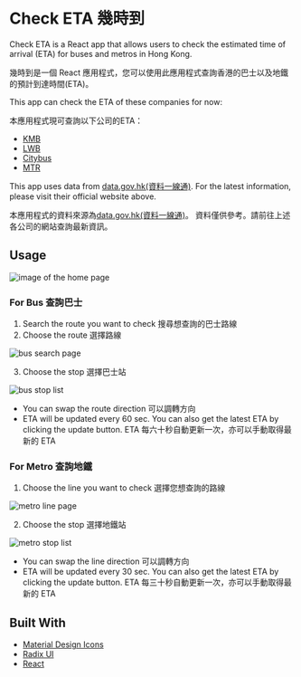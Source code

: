 # Check ETA 幾時到

Check ETA is a React app that allows users to check the estimated time of arrival (ETA) for buses and metros in Hong Kong.

幾時到是一個 React 應用程式，您可以使用此應用程式查詢香港的巴士以及地鐵的預計到達時間(ETA)。

This app can check the ETA of these companies for now:

本應用程式現可查詢以下公司的ETA：

-   [KMB](https://www.kmb.hk/)
-   [LWB](https://www.kmb.hk/)
-   [Citybus](https://www.citybus.com.hk/home/default.aspx?intLangID=2)
-   [MTR](https://www.mtr.com.hk/ch/customer/main/index.html)

This app uses data from [data.gov.hk(資料一線通)](https://data.gov.hk/).
For the latest information, please visit their official website above.

本應用程式的資料來源為[data.gov.hk(資料一線通)](https://data.gov.hk/)。
資料僅供參考。請前往上述各公司的網站查詢最新資訊。

## Usage

![image of the home page](public/bus_1.png)

### For Bus 查詢巴士

1. Search the route you want to check
   搜尋想查詢的巴士路線
2. Choose the route
   選擇路線

![bus search page](public/bus_2.png)

3. Choose the stop
   選擇巴士站

![bus stop list](public/bus_3.png)

-   You can swap the route direction
    可以調轉方向
-   ETA will be updated every 60 sec. You can also get the latest ETA by clicking the update button.
    ETA 每六十秒自動更新一次，亦可以手動取得最新的 ETA

### For Metro 查詢地鐵

1. Choose the line you want to check
   選擇您想查詢的路線

![metro line page](public/mtr_1.png)

2. Choose the stop
   選擇地鐵站

![metro stop list](public/mtr_2.png)

-   You can swap the line direction
    可以調轉方向
-   ETA will be updated every 30 sec. You can also get the latest ETA by clicking the update button.
    ETA 每三十秒自動更新一次，亦可以手動取得最新的 ETA

## Built With

-   [Material Design Icons](https://fonts.google.com/icons)
-   [Radix UI](https://www.radix-ui.com/)
-   [React](https://react.dev/)
